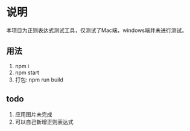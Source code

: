 # 说明

本项目为正则表达式测试工具，仅测试了Mac端，windows端并未进行测试。

## 用法

1. npm i
1. npm start
1. 打包: npm run build


## todo

1. 应用图片未完成
1. 可以自己新增正则表达式